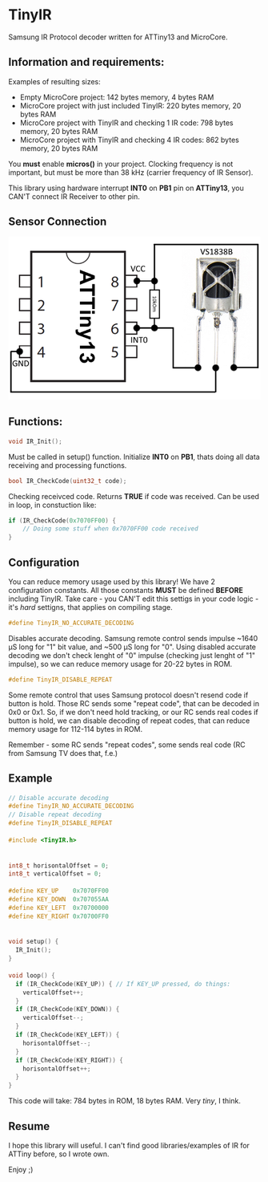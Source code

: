 # TinyIR
Samsung IR Protocol decoder written for ATTiny13 and MicroCore.

## Information and requirements:
Examples of resulting sizes:
- Empty MicroCore project: 142 bytes memory, 4 bytes RAM
- MicroCore project with just included TinyIR: 220 bytes memory, 20 bytes RAM
- MicroCore project with TinyIR and checking 1 IR code: 798 bytes memory, 20 bytes RAM
- MicroCore project with TinyIR and checking 4 IR codes: 862 bytes memory, 20 bytes RAM

You **must** enable **micros()** in your project. Clocking frequency is not important, but must be more than 38 kHz (carrier frequency of IR Sensor).

This library using hardware interrupt **INT0** on **PB1** pin on **ATTiny13**, you CAN'T connect IR Receiver to other pin.

## Sensor Connection
![Connection Diagram](https://raw.githubusercontent.com/Ivan-Alone/TinyIR/main/tinyir_connection.png)

## Functions: 
```C++
void IR_Init();
```

Must be called in setup() function. Initialize **INT0** on **PB1**, thats doing all data receiving and processing functions.

```C++
bool IR_CheckCode(uint32_t code);
```

Checking receivced code. Returns **TRUE** if code was received. Can be used in loop, in constuction like:

```C++
if (IR_CheckCode(0x7070FF00) {
    // Doing some stuff when 0x7070FF00 code received
}
```

## Configuration
You can reduce memory usage used by this library! We have 2 configuration constants. All those constants **MUST** be defined **BEFORE** including TinyIR. Take care - you CAN'T edit this settigs in your code logic - it's *hard* settigns, that applies on compiling stage.

```C++
#define TinyIR_NO_ACCURATE_DECODING
```

Disables accurate decoding. Samsung remote control sends impulse ~1640 μS long for "1" bit value, and ~500 μS long for "0". Using disabled accurate decoding we don't check lenght of "0" impulse (checking just lenght of "1" impulse), so we can reduce memory usage for 20-22 bytes in ROM.

```C++
#define TinyIR_DISABLE_REPEAT
```

Some remote control that uses Samsung protocol doesn't resend code if button is hold. Those RC sends some "repeat code", that can be decoded in 0x0 or 0x1. So, if we don't need hold tracking, or our RC sends real codes if button is hold, we can disable decoding of repeat codes, that can reduce memory usage for 112-114 bytes in ROM.

Remember - some RC sends "repeat codes", some sends real code (RC from Samsung TV does that, f.e.)

## Example

```C++
// Disable accurate decoding
#define TinyIR_NO_ACCURATE_DECODING 
// Disable repeat decoding
#define TinyIR_DISABLE_REPEAT

#include <TinyIR.h>


int8_t horisontalOffset = 0;
int8_t verticalOffset = 0;

#define KEY_UP    0x7070FF00
#define KEY_DOWN  0x707055AA
#define KEY_LEFT  0x70700000
#define KEY_RIGHT 0x70700FF0


void setup() {
  IR_Init();
}

void loop() {
  if (IR_CheckCode(KEY_UP)) { // If KEY_UP pressed, do things: 
    verticalOffset++;
  }
  if (IR_CheckCode(KEY_DOWN)) {
    verticalOffset--;
  }
  if (IR_CheckCode(KEY_LEFT)) {
    horisontalOffset--;
  }
  if (IR_CheckCode(KEY_RIGHT)) {
    horisontalOffset++;
  }
}
```

This code will take: 784 bytes in ROM, 18 bytes RAM. Very *tiny*, I think.

## Resume
I hope this library will useful. I can't find good libraries/examples of IR for ATTiny before, so I wrote own.

Enjoy ;)

